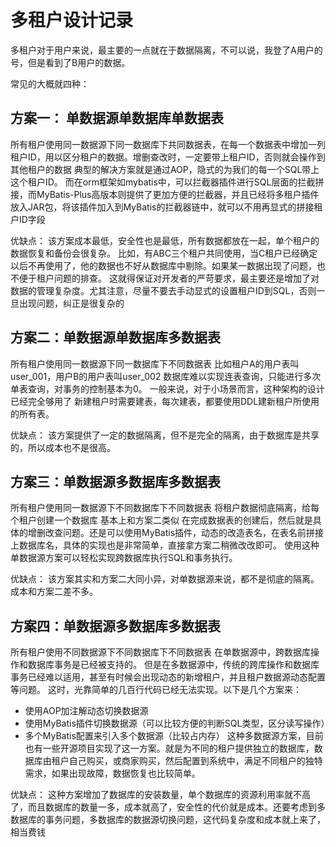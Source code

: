 # 多租户设计记录


<!--more-->
多租户对于用户来说，最主要的一点就在于数据隔离，不可以说，我登了A用户的号，但是看到了B用户的数据。

常见的大概就四种：
## 方案一： 单数据源单数据库单数据表

所有租户使用同一数据源下同一数据库下共同数据表，在每一个数据表中增加一列租户ID，用以区分租户的数据。增删查改时，一定要带上租户ID，否则就会操作到其他租户的数据
典型的解决方案就是通过AOP，隐式的为我们的每一个SQL带上这个租户ID。
而在orm框架如mybatis中，可以拦截器插件进行SQL层面的拦截拼接，而MyBatis-Plus高版本则提供了更加方便的拦截器，并且已经将多租户插件放入JAR包，将该插件加入到MyBatis的拦截器链中，就可以不用再显式的拼接租户ID字段

优缺点：
该方案成本最低，安全性也是最低，所有数据都放在一起，单个租户的数据恢复和备份会很复杂。
比如，有ABC三个租户共同使用，当C租户已经确定以后不再使用了，他的数据也不好从数据库中剔除。如果某一数据出现了问题，也不便于租户问题的排查。
这就得保证对开发者的严苛要求，最主要还是增加了对数据的管理复杂度。尤其注意，尽量不要去手动显式的设置租户ID到SQL，否则一旦出现问题，纠正是很复杂的
## 方案二：单数据源单数据库多数据表
所有租户使用同一数据源下同一数据库下不同数据表
比如租户A的用户表叫user_001，用户B的用户表叫user_002
数据库难以实现连表查询，只能进行多次单表查询，对事务的控制基本为0。
一般来说，对于小场景而言，这种架构的设计已经完全够用了
新建租户时需要建表，每次建表，都要使用DDL建新租户所使用的所有表。

优缺点：
该方案提供了一定的数据隔离，但不是完全的隔离，由于数据库是共享的，所以成本也不是很高。

## 方案三：单数据源多数据库多数据表

所有租户使用同一数据源下不同数据库下不同数据表
将租户数据彻底隔离，给每个租户创建一个数据库
基本上和方案二类似
在完成数据表的创建后，然后就是具体的增删改查问题。还是可以使用MyBatis插件，动态的改造表名，在表名前拼接上数据库名，具体的实现也是非常简单，直接拿方案二稍微改改即可。
使用这种单数据源方案可以轻松实现跨数据库执行SQL和事务执行。

优缺点：
该方案其实和方案二大同小异，对单数据源来说，都不是彻底的隔离。成本和方案二差不多。

## 方案四：单数据源多数据库多数据表

所有租户使用不同数据源下不同数据库下不同数据表
在单数据源中，跨数据库操作和数据库事务是已经被支持的。
但是在多数据源中，传统的跨库操作和数据库事务已经难以适用，甚至有时候会出现动态的新增租户，并且租户数据源动态配置等问题。
这时，光靠简单的几百行代码已经无法实现。以下是几个方案来：
- 使用AOP加注解动态切换数据源
- 使用MyBatis插件切换数据源（可以比较方便的判断SQL类型，区分读写操作）
- 多个MyBatis配置来引入多个数据源（比较占内存）
这种多数据源方案，目前也有一些开源项目实现了这一方案。就是为不同的租户提供独立的数据库，数据库由租户自己购买，或商家购买，然后配置到系统中，满足不同租户的独特需求，如果出现故障，数据恢复也比较简单。

优缺点：
这种方案增加了数据库的安装数量，单个数据库的资源利用率就不高了，而且数据库的数量一多，成本就高了，安全性的代价就是成本。还要考虑到多数据库的事务问题，多数据库的数据源切换问题，这代码复杂度和成本就上来了，相当费钱



